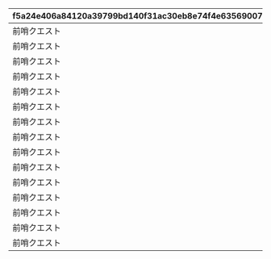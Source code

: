 |f5a24e406a84120a39799bd140f31ac30eb8e74f4e6356900720753dbad5e20b|0ece0b97679daf992a0d547be824b2fee555bb6136cbc50e842a39eac23b0514|75888acf3a3190674f7367a12f8f1418faf6d2cdfd1a0e48f72b4c0636b825d8|2f341ef2501eaac6127e024c085d423a606b727e661420d7bbcb6c1131ce10b7|fa7a5caf1c8eddf93e8d0b30e9ee4c6f44dedb26db37884289e5aecc93de5715|6556880f30e7341b9ab5991753e585bee271ec4a82017373cb2e9a3d07d84a28|e73739cf222898fb2b1d572af3cb9d2186804376666c9c54fbb5feade80795f4|4c1fdd0ba452e597c0ab9bf85ad6e21c89af064977f7aeb64e9b49d273bec4a3|a88e7f6ba45510af2afabf0cf02642dc7e39d2b7aac45046f2f43947858f22e9|f71f564a003087db90fb064f007c2dde1ea6d7e3bf3c2f28db3fb99cf4f9004b|929bc26c398fc28d2b7a20492418dc6ddde68eb56ac17ee672e4d99d22513c07|a3785f6c777546a3f1d6959693cb25c8cadadbebb1f6f00524a35c90fa48f17f|ec48cf1672cd2887a990728e51c0d7bebc5e0c31e4a1a03efa8f4d4b58434731|0194f2662be24d7e0eaec24ec648c353a4c5569e5ffeeda8039ab8a60ccc6a0b|bc975d697a7226ffdd6afb6fe6e65b15c4a8c7aedb8d22a828eada17747cc65a|
| --- | --- | --- | --- | --- | --- | --- | --- | --- | --- | --- | --- | --- | --- | --- |
|前哨クエスト|25|1|924073001|92407020|90|8|924070100|0|924072001|92407010|0|6|96|92407|
|前哨クエスト|25|2|924073002|92407030|90|8|924070200|0|924072002|92407020|92407010|6|96|92407|
|前哨クエスト|25|3|924073003|0|90|8|924070300|0|924072003|92407030|92407020|6|96|92407|
|前哨クエスト|25|1|924083001|92408020|90|25|924080100|0|924082001|92408010|0|25|540|92408|
|前哨クエスト|25|2|924083002|92408030|90|25|924080200|0|924082002|92408020|92408010|25|540|92408|
|前哨クエスト|25|3|924083003|0|90|25|924080300|0|924082003|92408030|92408020|25|540|92408|
|前哨クエスト|25|1|924093001|92409020|90|25|924090100|0|924092001|92409010|0|25|540|92409|
|前哨クエスト|25|2|924093002|92409030|90|25|924090200|0|924092002|92409020|92409010|25|540|92409|
|前哨クエスト|25|3|924093003|0|90|25|924090300|0|924092003|92409030|92409020|25|540|92409|
|前哨クエスト|25|1|924103001|92410020|90|25|924100100|0|924102001|92410010|0|25|540|92410|
|前哨クエスト|25|2|924103002|92410030|90|25|924100200|0|924102002|92410020|92410010|25|540|92410|
|前哨クエスト|25|3|924103003|0|90|25|924100300|0|924102003|92410030|92410020|25|540|92410|
|前哨クエスト|25|1|924113001|92411020|90|25|924110100|0|924112001|92411010|0|25|540|92411|
|前哨クエスト|25|2|924113002|92411030|90|25|924110200|0|924112002|92411020|92411010|25|540|92411|
|前哨クエスト|25|3|924113003|0|90|25|924110300|0|924112003|92411030|92411020|25|540|92411|